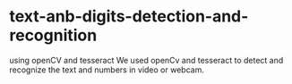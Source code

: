 # text-anb-digits-detection-and-recognition
using openCV and tesseract
We used openCv and tesseract to detect and recognize the text and numbers in video or webcam.
